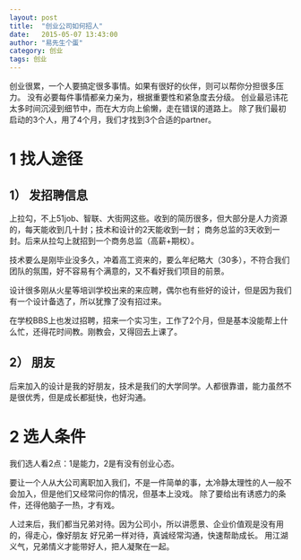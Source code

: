 ```yaml
---
layout: post
title:  "创业公司如何招人"
date:   2015-05-07 13:43:00
author: "易先生个蛋"
category: 创业
tags: 创业
---
```


创业很累，一个人要搞定很多事情。如果有很好的伙伴，则可以帮你分担很多压力。
没有必要每件事情都亲力亲为，根据重要性和紧急度去分级。
创业最忌讳花太多时间沉浸到细节中，而在大方向上偷懒，走在错误的道路上。
除了我们最初启动的3个人，用了4个月，我们才找到3个合适的partner。

# 1 找人途径

## 1） 发招聘信息

上拉勾，不上51job、智联、大街网这些。收到的简历很多，但大部分是人力资源的，每天能收到几十封；技术和设计的2天能收到一封；
商务总监的3天收到一封。后来从拉勾上就招到一个商务总监（高薪+期权）。

技术要么是刚毕业没多久，冲着高工资来的，要么年纪略大（30多），不符合我们团队的氛围，好不容易有个满意的，又不看好我们项目的前景。

设计很多刚从火星等培训学校出来的来应聘，偶尔也有些好的设计，但是因为我们有一个设计备选了，所以犹豫了没有招过来。

在学校BBS上也发过招聘，招来一个实习生，工作了2个月，但是基本没能帮上什么忙，还得花时间教。刚教会，又得回去上课了。

## 2） 朋友

后来加入的设计是我的好朋友，技术是我们的大学同学。人都很靠谱，能力虽然不是很优秀，但是成长都挺快，也好沟通。

# 2 选人条件
我们选人看2点：1是能力，2是有没有创业心态。

要让一个人从大公司离职加入我们，不是一件简单的事，太冷静太理性的人一般不会加入，但是他们又经常问你的情况，但基本上没戏。
除了要给出有诱惑力的条件，还得他脑子一热，才有戏。

人过来后，我们都当兄弟对待。因为公司小，所以讲愿景、企业价值观是没有用的，得走心，像好朋友 好兄弟一样对待，真诚经常沟通，快速帮助成长。
用江湖义气，兄弟情义才能带好人，把人凝聚在一起。
